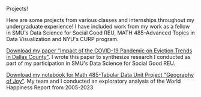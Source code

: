 Projects! 

Here are some projects from various classes and internships throughout my undergraduate experience!
I have included work from my work as a fellow in SMU's Data Science for Social Good REU, MATH 485-Advanced Topics in Data Visualization and NYU's CURP program. 

[Download my paper "Impact of the COVID-19 Pandemic on Eviction Trends in Dallas County"](https://github.com/katielark/eviction-project/blob/main/lark-evictions-sample.pdf). 
I wrote this paper to synthesize research I conducted as part of my participation in SMU's Data Science for Social Good REU. 


[Download my notebook for Math 485-Tabular Data Unit Project "Geography of Joy"](https://github.com/katielark/data_viz/blob/main/project_1_final%20(1).ipynb).
My team and I conducted an exploratory analysis of the World Happiness Report from 2005-2023. 

